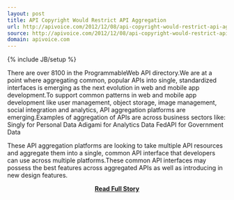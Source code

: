 ```yaml
---
layout: post
title: API Copyright Would Restrict API Aggregation
url: http://apivoice.com/2012/12/08/api-copyright-would-restrict-api-aggregation/
source: http://apivoice.com/2012/12/08/api-copyright-would-restrict-api-aggregation/
domain: apivoice.com
---
```

{% include JB/setup %}<p>There are over 8100 in the ProgrammableWeb API directory.We are at a point where aggregating common, popular APIs into single, standardized interfaces is emerging as the next evolution in web and mobile app development.To support common patterns in web and mobile app development like user management, object storage, image management, social integration and analytics, API aggregation platforms are emerging.Examples of aggregation of APIs are across business sectors like:
 Singly for Personal Data
 Adigami for Analytics Data
 FedAPI for Government Data
 
These API aggregation platforms are looking to take multiple API resources and aggregate them into a single, common API interface that developers can use across multiple platforms.These common API interfaces may possess the best features across aggregated APIs as well as introducing in new design features.</p>
<center><p><a href="http://apivoice.com/2012/12/08/api-copyright-would-restrict-api-aggregation/" style='padding:25px; font-sze:18px; font-weight: bold;'>Read Full Story</a></p></center>
